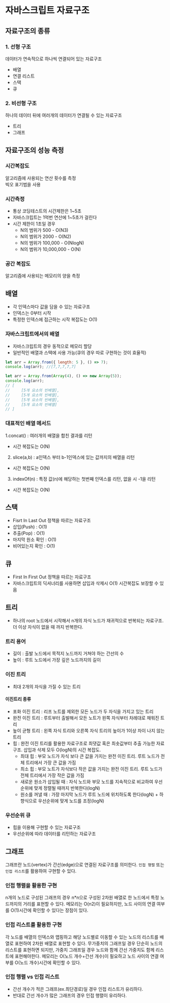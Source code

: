 # 자바스크립트 자료구조

## 자료구조의 종류

### 1. 선형 구조

데이터가 연속적으로 하나씩 연결되어 있는 자료구조

- 배열
- 연결 리스트
- 스택
- 큐

### 2. 비선형 구조

하나의 데이터 뒤에 여러개의 데이터가 연결될 수 있는 자료구조

- 트리
- 그래프

## 자료구조의 성능 측정

### 시간복잡도

알고리즘에 사용되는 연산 횟수를 측정  
빅오 표기법을 사용

### 시간측정

- 통상 코딩테스트의 시간제한은 1~5초
- 자바스크립트는 1억번 연산에 1~5초가 걸린다
- 시간 제한이 1초일 경우
  - N의 범위가 500 - O(N3)
  - N의 범위가 2000 - O(N2)
  - N의 범위가 100,000 - O(NlogN)
  - N의 범위가 10,000,000 - O(N)

### 공간 복잡도

알고리즘에 사용되는 메모리의 양을 측정

## 배열

- 각 인덱스마다 값을 담을 수 있는 자료구조
- 인덱스는 0부터 시작
- 특정한 인덱스에 접근하는 시작 복잡도는 O(1)

### 자바스크립트에서의 배열

- 자바스크립트의 경우 동적으로 메모리 할당
- 일반적인 배열과 스택에 사용 가능(큐의 경우 따로 구현하는 것이 효율적)

```javascript
let arr = Array.from({ length: 5 }, () => 7);
console.log(arr); //[7,7,7,7,7]
```

```javascript
let arr = Array.from(Array(4), () => new Array(5));
console.log(arr);
// [
//     [5개 요소의 빈배열],
//     [5개 요소의 빈배열],
//     [5개 요소의 빈배열],
//     [5개 요소의 빈배열]
// ]
```

### 대표적인 배열 메서드

1.concat() : 여러개의 배열을 합친 결과를 리턴

- 시간 복잡도는 O(N)

2. slice(a,b) : a인덱스 부터 b-1인덱스에 있는 값까지의 배열을 리턴

- 시간 복잡도는 O(N)

3. indexOf(n) : 특정 값(n)에 해당하는 첫번째 인덱스를 리턴, 없을 시 -1을 리턴

- 시간 복잡도는 O(N)

## 스택

- Fisrt In Last Out 정책을 따르는 자료구조
- 삽입(Push) : O(1)
- 추출(Pop) : O(1)
- 마지막 원소 확인 : O(1)
- 비어있는지 확인 : O(1)

## 큐

- First In First Out 정책을 따르는 자료구조
- 자바스크립트의 딕셔너리를 사용하면 삽입과 삭제시 O(1) 시간복잡도 보장할 수 있음

## 트리

- 하나의 root 노드에서 시작해서 n개의 자식 노드가 재귀적으로 반복되는 자료구조. 더 이상 자식이 없을 때 까지 반복한다.

### 트리 용어

- 길이 : 출발 노드에서 목적지 노드까지 거쳐야 하는 간선의 수
- 높이 : 루트 노드에서 가장 깊은 노드까지의 길이

### 이진 트리

- 최대 2개의 자식을 가질 수 있는 트리

#### 이진트리 종류

- 포화 이진 트리 : 리프 노트를 제외한 모든 노드가 두 자식을 가지고 있는 트리
- 완전 이진 트리 : 루트부터 출발해서 모든 노트가 왼쪽 자식부터 차례대로 채워진 트리
- 높이 균형 트리 : 왼쪽 자식 트리와 오른쪽 자식 트리의 높이가 1이상 차이 나지 않는 트리
- 힙 : 완전 이진 트리를 활용한 자료구조로 최댓값 혹은 최솟값부터 추출 가능한 자료구조. 삽입과 삭제 모두 O(logN)의 시간 복잡도.
  - 최대 힙 : 부모 노드가 자식 보다 큰 값을 가지는 완전 이진 트리. 루트 노드가 전체 트리에서 가장 큰 값을 가짐
  - 최소 힙 : 부모 노트가 자식보다 작은 값을 가지는 완전 이진 트리. 루트 노드가 전체 트리에서 가장 작은 값을 가짐
  - 새로운 원소가 삽입될 때 : 자식 노드와 부모 노드를 지속적으로 비교하여 우선순위에 맞게 정렬될 때까지 반복한다(logN)
  - 원소를 꺼낼 때 : 가장 마지막 노드가 루트 노드에 위치하도록 한다(logN) + 하향식으로 우선순위에 맞게 노드를 조정(logN)

### 우선순위 큐

- 힙을 이용해 구현할 수 있는 자료구조
- 우선순위에 따라 데이터를 리턴하는 자료구조

## 그래프

그래프란 노드(vertex)가 간선(edge)으로 연결된 자료구조를 의미한다. `인접 행렬` 또는 `인접 리스트`를 활용하여 구현할 수 있다.

### 인접 행렬을 활용한 구현

n개의 노드로 구성된 그래프의 경우 n\*n으로 구성된 2차원 배열로 한 노드에서 특정 노드까지의 거리를 표현할 수 있다.
메모리는 O(n2)이 필요하지만, 노드 사이의 연결 여부를 O(1)시간에 확인할 수 있다는 장점이 있다.

### 인접 리스트를 활용한 구현

각 노드를 배열의 인덱스와 맵핑하고 해당 노드별로 이동할 수 있는 노드의 리스트를 배열로 표현하여 2차원 배열로 표현할 수 있다. 무가중치의 그래프일 경우 단순히 노드의 리스트를 표현하면 되지만, 가중치 그래프일 경우 노드와 함께 간선 가중치도 함께 리스트에 표현해야한다. 메모리는 O(노드 개수+간선 개수)이 필요하고 노드 사이의 연결 여부를 O(노드 개수)시간에 확인할 수 있다.

### 인접 행렬 vs 인접 리스트

- 간선 개수가 적은 그래프(ex.최단경로)일 경우 인접 리스트가 유리하다.
- 반대로 간선 개수가 많은 그래프의 경우 인접 행렬이 유리하다.
